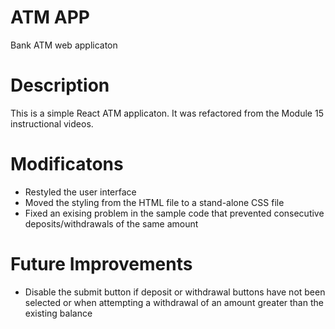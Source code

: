# ATM APP
Bank ATM web applicaton

# Description
This is a simple React ATM applicaton. It was refactored from the Module 15 instructional videos.

# Modificatons
- Restyled the user interface
- Moved the styling from the HTML file to a stand-alone CSS file
- Fixed an exising problem in the sample code that prevented consecutive deposits/withdrawals of the same amount

# Future Improvements
- Disable the submit button if deposit or withdrawal buttons have not been selected or when attempting a withdrawal of an amount greater than the existing balance

